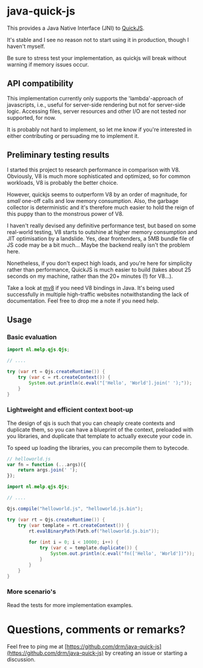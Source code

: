 # java-quick-js

This provides a Java Native Interface (JNI) to
[QuickJS](https://bellard.org/quickjs/).

It's stable and I see no reason not to start using it in production, though
I haven't myself.

Be sure to stress test your implementation, as quickjs will break without
warning if memory issues occur.


## API compatibility

This implementation currently only supports the 'lambda'-approach of
javascripts, i.e., useful for server-side rendering but not for server-side
logic. Accessing files, server resources and other I/O are not tested nor
supported, for now.

It is probably not hard to implement, so let me know if you're interested in
either contributing or persuading me to implement it.

## Preliminary testing results

I started this project to research performance in comparison with V8.
Obviously, V8 is much more sophisticated and optimized, so for common
workloads, V8 is probably the better choice.

However, quickjs seems to outperform V8 by an order of magnitude, for *small*
one-off calls and low memory consumption. Also, the garbage collector is
deterministic and it's therefore much easier to hold the reign of this puppy
than to the monstrous power of V8.

I haven't really devised any definitive performance test, but based on some
real-world testing, V8 starts to outshine at higher memory consumption and JIT
optimisation by a landslide. Yes, dear frontenders, a 5MB bundle file of JS
code may be a bit much... Maybe the backend really isn't the problem here.

Nonetheless, if you don't expect high loads, and you're here for simplicity
rather than performance, QuickJS is much easier to build (takes about 25
seconds on my machine, rather than the 20+ minutes (!) for V8...).

Take a look at [mv8](https://github.com/drm/mv8) if you need V8 bindings in
Java. It's being used successfully in multiple high-traffic websites
notwithstanding the lack of documentation. Feel free to drop me a note if you
need help.

## Usage

### Basic evaluation
```java
import nl.melp.qjs.Qjs;

// ....

try (var rt = Qjs.createRuntime()) {
	try (var c = rt.createContext()) {
		System.out.println(c.eval("['Hello', 'World'].join(' ');"));
	}
} 
```

### Lightweight and efficient context boot-up

The design of qjs is such that you can cheaply create contexts and duplicate
them, so you can have a blueprint of the context, preloaded with you libraries,
and duplicate that template to actually execute your code in.

To speed up loading the libraries, you can precompile them to bytecode.

```javascript
// helloworld.js
var fn = function (...args)({
	return args.join(' '); 
});
```

```java
import nl.melp.qjs.Qjs;

// ....

Qjs.compile("helloworld.js", "helloworld.js.bin");

try (var rt = Qjs.createRuntime()) {
	try (var template = rt.createContext()) {
		rt.evalBinaryPath(Path.of("helloworld.js.bin"));
		
		for (int i = 0; i < 10000; i++) {
			try (var c = template.duplicate()) {
				System.out.println(c.eval("fn(['Hello', 'World'])"));
			}
		}
	}
} 
```

### More scenario's

Read the tests for more implementation examples.

# Questions, comments or remarks?

Feel free to ping me at 
[https://github.com/drm/java-quick-js](https://github.com/drm/java-quick-js) 
by creating an issue or starting a discussion.
